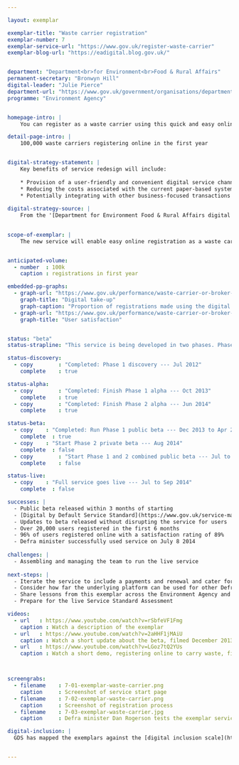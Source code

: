 ```yaml
---

layout: exemplar

exemplar-title: "Waste carrier registration"
exemplar-number: 7
exemplar-service-url: "https://www.gov.uk/register-waste-carrier"
exemplar-blog-url: "https://eadigital.blog.gov.uk/"


department: "Department<br>for Environment<br>Food & Rural Affairs"
permanent-secretary: "Bronwyn Hill"
digital-leader: "Julie Pierce"
department-url: "https://www.gov.uk/government/organisations/department-for-business-innovation-skills"
programme: "Environment Agency"


homepage-intro: |
    You can register as a waste carrier using this quick and easy online service

detail-page-intro: |
    100,000 waste carriers registering online in the first year


digital-strategy-statement: |
    Key benefits of service redesign will include:
    
    * Provision of a user-friendly and convenient digital service channel.
    * Reducing the costs associated with the current paper-based system for business and government.
    * Potentially integrating with other business-focused transactions across government
    
digital-strategy-source: |
    From the '[Department for Environment Food & Rural Affairs digital strategy](https://www.gov.uk/government/publications/defra-digital-strategy-2012)' --- December 2012
    

scope-of-exemplar: |
    The new service will enable easy online registration as a waste carrier. Savings currently forecast at between £2 million and £4 million, to be achieved over the next five years.


anticipated-volume:
  - number  : 100k
    caption : registrations in first year

embedded-pp-graphs:
  - graph-url: "https://www.gov.uk/performance/waste-carrier-or-broker-registration/digital-takeup"
    graph-title: "Digital take-up"
    graph-caption: "Proportion of registrations made using the digital service"
  - graph-url: "https://www.gov.uk/performance/waste-carrier-or-broker-registration/user-satisfaction"
    graph-title: "User satisfaction"


status: "beta"
status-strapline: "This service is being developed in two phases. Phase 1 is for basic registration for some waste carriers, while phase 2 will add new features, such as payments and renewal, and cater for all waste carriers. Phase 1 is in public beta. Phase 2 is in development."

status-discovery:
  - copy        : "Completed: Phase 1 discovery --- Jul 2012"
    complete    : true

status-alpha:
  - copy        : "Completed: Finish Phase 1 alpha --- Oct 2013"
    complete    : true
  - copy        : "Completed: Finish Phase 2 alpha --- Jun 2014"
    complete    : true

status-beta:
  - copy    : "Completed: Run Phase 1 public beta --- Dec 2013 to Apr 2014"
    complete  : true
  - copy    : "Start Phase 2 private beta --- Aug 2014"
    complete  : false
  - copy        : "Start Phase 1 and 2 combined public beta --- Jul to Sep 2014"
    complete    : false

status-live:
  - copy    : "Full service goes live --- Jul to Sep 2014"
    complete  : false

successes: |
  - Public beta released within 3 months of starting
  - [Digital by Default Service Standard](https://www.gov.uk/service-manual/digital-by-default) assessment passed for beta service 
  - Updates to beta released without disrupting the service for users
  - Over 20,000 users registered in the first 6 months
  - 96% of users registered online with a satisfaction rating of 89%
  - Defra minister successfully used service on July 8 2014 
  
challenges: |
  - Assembling and managing the team to run the live service 
  
next-steps: |
  - Iterate the service to include a payments and renewal and cater for all waste carriers by early September
  - Consider how far the underlying platform can be used for other Defra digital services
  - Share lessons from this exemplar across the Environment Agency and Defra
  - Prepare for the live Service Standard Assessment 

videos:
  - url   : https://www.youtube.com/watch?v=rSbfeVF1Fmg
    caption : Watch a description of the exemplar
  - url   : https://www.youtube.com/watch?v=2aHHF1jMAiU
    caption : Watch a short update about the beta, filmed December 2013
  - url   : https://www.youtube.com/watch?v=LGoz7tQ2YUs
    caption : Watch a short demo, registering online to carry waste, filmed January 2014



screengrabs:
  - filename    : 7-01-exemplar-waste-carrier.png
    caption     : Screenshot of service start page
  - filename    : 7-02-exemplar-waste-carrier.png
    caption     : Screenshot of registration process
  - filename    : 7-03-exemplar-waste-carrier.jpg
    caption     : Defra minister Dan Rogerson tests the exemplar service, July 2014

digital-inclusion: |
  GDS has mapped the exemplars against the [digital inclusion scale](https://www.gov.uk/government/publications/government-digital-inclusion-strategy/government-digital-inclusion-strategy#measuring-digital-exclusion) to help show where these services may be difficult for some people to use. [See the rating for Waste carrier registration](https://www.gov.uk/government/publications/government-digital-inclusion-strategy/exemplar-services-and-identity-assurance-how-complex-they-are#waste-carrier-registration).


---
```



